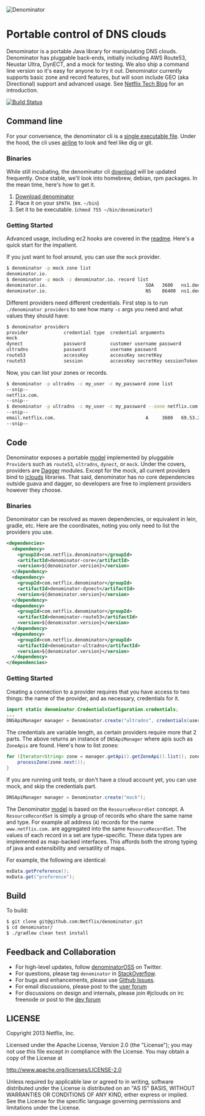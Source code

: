 <img src="https://raw.github.com/Netflix/denominator/master/denominator.jpg" alt="Denominator">

# Portable control of DNS clouds

Denominator is a portable Java library for manipulating DNS clouds.  Denominator has pluggable back-ends, initially including AWS Route53, Neustar Ultra, DynECT, and a mock for testing.  We also ship a command line version so it's easy for anyone to try it out.  Denominator currently supports basic zone and record features, but will soon include GEO (aka Directional) support and advanced usage.  See [Netflix Tech Blog](http://techblog.netflix.com/2013/03/denominator-multi-vendor-interface-for.html) for an introduction.

[![Build Status](https://netflixoss.ci.cloudbees.com/job/denominator-master/badge/icon)](https://netflixoss.ci.cloudbees.com/job/denominator-master/)

## Command line
For your convenience, the denominator cli is a [single executable file](http://skife.org/java/unix/2011/06/20/really_executable_jars.html).  Under the hood, the cli uses [airline](https://github.com/airlift/airline) to look and feel like dig or git.

### Binaries
While still incubating, the denominator cli [download](http://dl.bintray.com/content/netflixoss/denominator/denominator?direct) will be updated frequently.  Once stable, we'll look into homebrew, debian, rpm packages.  In the mean time, here's how to get it.

1. [Download denominator](http://dl.bintray.com/content/netflixoss/denominator/denominator?direct)
2. Place it on your `$PATH`. (ex. `~/bin`)
3. Set it to be executable. (`chmod 755 ~/bin/denominator`)

### Getting Started

Advanced usage, including ec2 hooks are covered in the [readme](https://github.com/Netflix/denominator/tree/master/denominator-cli).  Here's a quick start for the impatient.

If you just want to fool around, you can use the `mock` provider.
```bash
$ denominator -p mock zone list
denominator.io.
$ denominator -p mock -z denominator.io. record list
denominator.io.                                    SOA   3600   ns1.denominator.io. admin.denominator.io. 1 3600 600 604800 60
denominator.io.                                    NS    86400  ns1.denominator.io.
```

Different providers need different credentials.  First step is to run `./denominator providers` to see how many `-c` args you need and what values they should have:

```bash
$ denominator providers
provider             credential type  credential arguments
mock                
dynect               password         customer username password
ultradns             password         username password
route53              accessKey        accessKey secretKey
route53              session          accessKey secretKey sessionToken
```

Now, you can list your zones or records.

```bash
$ denominator -p ultradns -c my_user -c my_password zone list
--snip--
netflix.com.
--snip--
$ denominator -p ultradns -c my_user -c my_password --zone netflix.com. record list
--snip--
email.netflix.com.                                 A     3600   69.53.237.168
--snip--
```

## Code

Denominator exposes a portable [model](https://github.com/Netflix/denominator/wiki/Models) implemented by pluggable `Provider`s such as `route53`, `ultradns`, `dynect`, or `mock`.  Under the covers, providers are [Dagger](http://square.github.com/dagger/) modules.  Except for the mock, all current providers bind to [jclouds](https://github.com/jclouds/jclouds) libraries.  That said, denominator has no core dependencies outside guava and dagger, so developers are free to implement providers however they choose.

### Binaries

Denominator can be resolved as maven dependencies, or equivalent in lein, gradle, etc.  Here are the coordinates, noting you only need to list the providers you use.
```xml
<dependencies>
  <dependency>
    <groupId>com.netflix.denominator</groupId>
    <artifactId>denominator-core</artifactId>
    <version>${denominator.version}</version>
  </dependency>
  <dependency>
    <groupId>com.netflix.denominator</groupId>
    <artifactId>denominator-dynect</artifactId>
    <version>${denominator.version}</version>
  </dependency>
  <dependency>
    <groupId>com.netflix.denominator</groupId>
    <artifactId>denominator-route53</artifactId>
    <version>${denominator.version}</version>
  </dependency>
  <dependency>
    <groupId>com.netflix.denominator</groupId>
    <artifactId>denominator-ultradns</artifactId>
    <version>${denominator.version}</version>
  </dependency>
</dependencies>
```

### Getting Started

Creating a connection to a provider requires that you have access to two things: the name of the provider, and as necessary, credentials for it.
```java
import static denominator.CredentialsConfiguration.credentials;
...
DNSApiManager manager = Denominator.create("ultradns", credentials(username, password)); // manager is closeable, so please close it!
```
The credentials are variable length, as certain providers require more that 2 parts. The above returns an instance of `DNSApiManager` where apis such as `ZoneApis` are found.  Here's how to list zones: 
```java
for (Iterator<String> zone = manager.getApi().getZoneApi().list(); zone.hasNext();) {
    processZone(zone.next());
}
```

If you are running unit tests, or don't have a cloud account yet, you can use mock, and skip the credentials part.
```java
DNSApiManager manager = Denominator.create("mock");
```

The Denominator [model](https://github.com/Netflix/denominator/wiki/Model) is based on the `ResourceRecordSet` concept.  A `ResourceRecordSet` is simply a group of records who share the same name and type.  For example all address (`A`) records for the name `www.netflix.com.` are aggregated into the same `ResourceRecordSet`.  The values of each record in a set are type-specific.  These data types are implemented as map-backed interfaces.  This affords both the strong typing of java and extensibility and versatility of maps.

For example, the following are identical:
```java
mxData.getPreference();
mxData.get("preference");
```

## Build

To build:

```bash
$ git clone git@github.com:Netflix/denominator.git
$ cd denominator/
$ ./gradlew clean test install
```

## Feedback and Collaboration

* For high-level updates, follow [denominatorOSS](https://twitter.com/denominatorOSS) on Twitter.
* For questions, please tag `denominator` in [StackOverflow](http://stackoverflow.com).
* For bugs and enhancements, please use [Github Issues](https://github.com/Netflix/denominator/issues).
* For email discussions, please post to the [user forum](https://groups.google.com/forum/?fromgroups#!forum/denominator-user)
* For discussions on design and internals, please join #jclouds on irc freenode or post to the [dev forum](https://groups.google.com/forum/?fromgroups#!forum/denominator-dev)
 
## LICENSE

Copyright 2013 Netflix, Inc.

Licensed under the Apache License, Version 2.0 (the "License");
you may not use this file except in compliance with the License.
You may obtain a copy of the License at

<http://www.apache.org/licenses/LICENSE-2.0>

Unless required by applicable law or agreed to in writing, software
distributed under the License is distributed on an "AS IS" BASIS,
WITHOUT WARRANTIES OR CONDITIONS OF ANY KIND, either express or implied.
See the License for the specific language governing permissions and
limitations under the License.
